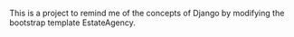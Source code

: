 This is a project to remind me of the concepts of Django by modifying the bootstrap template EstateAgency.

